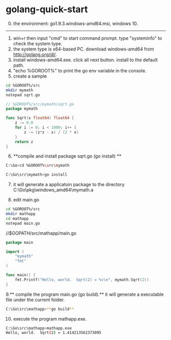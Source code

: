 # golang-quick-start
0. the environment: go1.9.3.windows-amd64.msi, windows 10.
----

1. win+r then input "cmd" to start command prompt. type "systeminfo" to check the system type.
2. the system type is x64-based PC. download windows-amd64 from http://golang.org/dl/.
3. install windows-amd64.exe. click all next button. install to the default path.
4. "echo %GOROOT%" to print the go env variable in the console.
5. create a sample
```sh
cd %GOROOT%/src
mkdir mymath
notepad sqrt.go
```
```go
// %GOROOT%/src/mymath/sqrt.go
package mymath

func Sqrt(x float64) float64 {
	z := 0.0
	for i := 0; i < 1000; i++ {
		z -= (z*z - x) / (2 * x)
	}
	return z
}
```
6. **compile and install package sqrt.go (go install) **
```sh
C:\Go>cd %GOROOT%\src\mymath

C:\Go\src\mymath>go install
```
7. it will generate a applicatoin package to the directory C:\Go\pkg\windows_amd64\mymath.a

8. edit main.go
```sh
cd %GOROOT%/src
mkdir mathapp
cd mathapp
notepad main.go
```
//$GOPATH/src/mathapp/main.go
```go
package main

import (
	"mymath"
	"fmt"
)

func main() {
	fmt.Printf("Hello, world.  Sqrt(2) = %v\n", mymath.Sqrt(2))
}
```
9.** compile the program main.go (go build).** it will generate a executable file under the current folder.
```sh
C:\Go\src\mathapp>**go build**
```
10. execute the program mathapp.exe.
```sh
C:\Go\src\mathapp>mathapp.exe
Hello, world.  Sqrt(2) = 1.414213562373095
```

